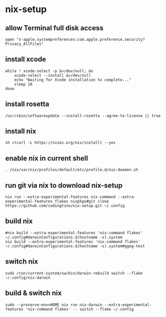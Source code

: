 # nix-setup

## allow Terminal full disk access
```
open "x-apple.systempreferences:com.apple.preference.security?Privacy_AllFiles"
```

## install xcode
```
while ! xcode-select -p &>/dev/null; do
    xcode-select --install &>/dev/null
    echo "Waiting for Xcode installation to complete..."
    sleep 10
done
```

## install rosetta
```
/usr/sbin/softwareupdate --install-rosetta --agree-to-license || true
```

## install nix
```
sh <(curl -L https://nixos.org/nix/install) --yes
```

## enable nix in current shell
```
. /nix/var/nix/profiles/default/etc/profile.d/nix-daemon.sh
```

## run git via nix to download nix-setup
```
nix run --extra-experimental-features nix-command --extra-experimental-features flakes nixpkgs#git clone https://github.com/codingtino/nix-setup.git ~/.config
```

## build nix
```
#nix build --extra-experimental-features 'nix-command flakes' ~/.config#darwinConfigurations.$(hostname -s).system
nix build --extra-experimental-features 'nix-command flakes' ~/.config#darwinConfigurations.$(hostname -s).system#ggeg-test
```

## switch nix
```
sudo /run/current-system/sw/bin/darwin-rebuild switch --flake ~/.config/nix-darwin
```

## build & switch nix
```
sudo --preserve-env=HOME nix run nix-darwin --extra-experimental-features 'nix-command flakes' -- switch --flake ~/.config
```

